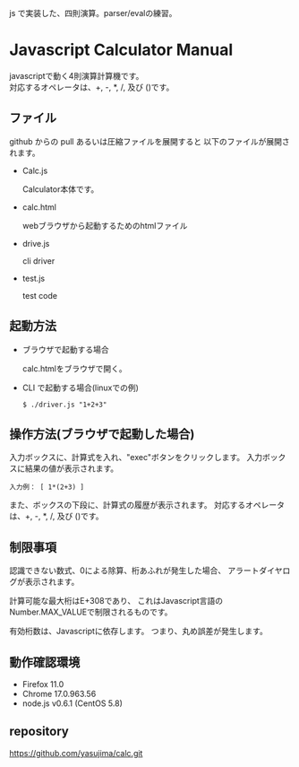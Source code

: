 js で実装した、四則演算。parser/evalの練習。



# Javascript Calculator Manual

javascriptで動く4則演算計算機です。  
対応するオペレータは、+, -, *, /, 及び ()です。  

## ファイル
 
github からの pull あるいは圧縮ファイルを展開すると
以下のファイルが展開されます。

* Calc.js

  Calculator本体です。

* calc.html

  webブラウザから起動するためのhtmlファイル

* drive.js

  cli driver

* test.js

  test code

## 起動方法

* ブラウザで起動する場合

  calc.htmlをブラウザで開く。
  
* CLI で起動する場合(linuxでの例)

  `$ ./driver.js "1+2+3"`

## 操作方法(ブラウザで起動した場合)

入力ボックスに、計算式を入れ、"exec"ボタンをクリックします。
入力ボックスに結果の値が表示されます。

    入力例： [ 1*(2+3) ]

また、ボックスの下段に、計算式の履歴が表示されます。
対応するオペレータは、+, -, *, /, 及び ()です。  

## 制限事項

認識できない数式、0による除算、桁あふれが発生した場合、
アラートダイヤログが表示されます。

計算可能な最大桁はE+308であり、
これはJavascript言語のNumber.MAX_VALUEで制限されるものです。

有効桁数は、Javascriptに依存します。
つまり、丸め誤差が発生します。

## 動作確認環境

* Firefox 11.0
* Chrome 17.0.963.56
* node.js v0.6.1 (CentOS 5.8)

## repository

https://github.com/yasujima/calc.git
